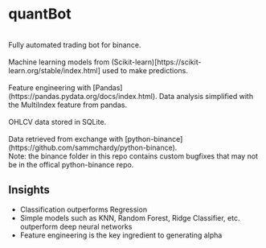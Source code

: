 # quantBot
<br>
Fully automated trading bot for binance.
<br><br>
Machine learning models from (Scikit-learn)[https://scikit-learn.org/stable/index.html] used to make predictions.
<br><br>
Feature engineering with [Pandas](https://pandas.pydata.org/docs/index.html).
Data analysis simplified with the MultiIndex feature from pandas.
<br><br>
OHLCV data stored in SQLite.
<br><br>
Data retrieved from exchange with [python-binance](https://github.com/sammchardy/python-binance).
<br>
Note: the binance folder in this repo contains custom bugfixes that may not be in the offical python-binance repo.

## Insights 
* Classification outperforms Regression
* Simple models such as KNN, Random Forest, Ridge Classifier, etc. outperform deep neural networks
* Feature engineering is the key ingredient to generating alpha